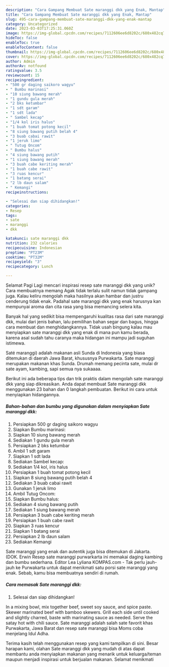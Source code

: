```yaml
---
description: "Cara Gampang Membuat Sate maranggi dkk yang Enak, Mantap"
title: "Cara Gampang Membuat Sate maranggi dkk yang Enak, Mantap"
slug: 495-cara-gampang-membuat-sate-maranggi-dkk-yang-enak-mantap
category: Uncategorized
date: 2023-03-03T17:25:31.060Z
image: https://img-global.cpcdn.com/recipes/7112606ee6d8202c/680x482cq70/sate-maranggi-dkk-foto-resep-utama.jpg
hideToc: false
enableToc: true
enableTocContent: false
thumbnail: https://img-global.cpcdn.com/recipes/7112606ee6d8202c/680x482cq70/sate-maranggi-dkk-foto-resep-utama.jpg
cover: https://img-global.cpcdn.com/recipes/7112606ee6d8202c/680x482cq70/sate-maranggi-dkk-foto-resep-utama.jpg
author: Admin
authorAv: notfound
ratingvalue: 3.5
reviewcount: 15
recipeingredient:
- "500 gr daging saikoro wagyu"
- " Bumbu marinasi"
- "10 siung bawang merah"
- "1 gundu gula merah"
- "2 bks ketumbar"
- "1 sdt garam"
- "1 sdt lada"
- " Sambel kecap"
- "1/4 kol iris halus"
- "1 buah tomat potong kecil"
- "8 siung bawang putih belah 4"
- "3 buab cabai rawit"
- "1 jeruk limo"
- " Tutug Oncom"
- " Bumbu halus"
- "4 siung bawang putih"
- "1 siung bawang merah"
- "3 buah cabe keriting merah"
- "1 buah cabe rawit"
- "3 ruas kencur"
- "1 batang serai"
- "2 lb daun salam"
- " Kemangi"
recipeinstructions:

- "Selesai dan siap dihidangkan!"
categories:
- Resep
tags:
- sate
- maranggi
- dkk

katakunci: sate maranggi dkk 
nutrition: 232 calories
recipecuisine: Indonesian
preptime: "PT23M"
cooktime: "PT32M"
recipeyield: "3"
recipecategory: Lunch

---
```



Selamat Pagi Lagi mencari inspirasi resep sate maranggi dkk yang unik? Cara membuatnya memang Agak tidak terlalu sulit namun tidak gampang juga. Kalau keliru mengolah maka hasilnya akan hambar dan justru cenderung tidak enak. Padahal sate maranggi dkk yang enak harusnya kan mempunyai aroma dan cita rasa yang bisa memancing selera kita.


Banyak hal yang sedikit bisa mempengaruhi kualitas rasa dari sate maranggi dkk, mulai dari jenis bahan, lalu pemilihan bahan segar dan bagus, hingga cara membuat dan menghidangkannya. Tidak usah bingung kalau mau menyiapkan sate maranggi dkk yang enak di mana pun kamu berada, karena asal sudah tahu caranya maka hidangan ini mampu jadi suguhan istimewa.

Saté maranggi) adalah makanan asli Sunda di Indonesia yang biasa ditemukan di daerah Jawa Barat, khususnya Purwakarta. Sate maranggi merupakan makanan khas Sunda. Drumah memang pecinta sate, mulai dr sate ayam, kambing, sapi semua nya sukaaaa.


Berikut ini ada beberapa tips dan trik praktis dalam mengolah sate maranggi dkk yang siap dikreasikan. Anda dapat membuat Sate maranggi dkk menggunakan 23 bahan dan 0 langkah pembuatan. Berikut ini cara untuk menyiapkan hidangannya.

<!--inarticleads1-->

##### Bahan-bahan dan bumbu yang digunakan dalam menyiapkan Sate maranggi dkk:

1. Persiapkan 500 gr daging saikoro wagyu
1. Siapkan  Bumbu marinasi:
1. Siapkan 10 siung bawang merah
1. Sediakan 1 gundu gula merah
1. Persiapkan 2 bks ketumbar
1. Ambil 1 sdt garam
1. Siapkan 1 sdt lada
1. Sediakan  Sambel kecap:
1. Sediakan 1/4 kol, iris halus
1. Persiapkan 1 buah tomat potong kecil
1. Siapkan 8 siung bawang putih belah 4
1. Sediakan 3 buab cabai rawit
1. Gunakan 1 jeruk limo
1. Ambil  Tutug Oncom:
1. Siapkan  Bumbu halus:
1. Sediakan 4 siung bawang putih
1. Sediakan 1 siung bawang merah
1. Persiapkan 3 buah cabe keriting merah
1. Persiapkan 1 buah cabe rawit
1. Siapkan 3 ruas kencur
1. Siapkan 1 batang serai
1. Persiapkan 2 lb daun salam
1. Sediakan  Kemangi


Sate maranggi yang enak dan autentik juga bisa ditemukan di Jakarta. (DOK. Erwin Resep sate maranggi purwarkarta ini memakai daging kambing dan bumbu sederhana. Editor Lea Lyliana KOMPAS.com - Tak perlu jauh-jauh ke Purwakarta untuk dapat menikmati satu porsi sate maranggi yang enak. Sebab, kamu bisa membuatnya sendiri di rumah. 

<!--inarticleads2-->

##### Cara memasak Sate maranggi dkk:


1. Selesai dan siap dihidangkan!

In a mixing bowl, mix together beef, sweet soy sauce, and spice paste. Skewer marinated beef with bamboo skewers. Grill each side until cooked and slightly charred, baste with marinating sauce as needed. Serve the satay hot with chili sauce. Sate maranggi adalah salah sate favorit khas Purwakarta, Jawa Barat dan resep sate maranggi bisa Moms coba menjelang Idul Adha. 

Terima kasih telah menggunakan resep yang kami tampilkan di sini. Besar harapan kami, olahan Sate maranggi dkk yang mudah di atas dapat membantu anda menyiapkan makanan yang menarik untuk keluarga/teman maupun menjadi inspirasi untuk berjualan makanan. Selamat menikmati
